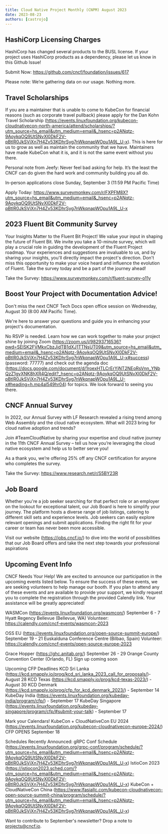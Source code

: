 ```yaml
---
title: Cloud Native Project Monthly (CNPM) August 2023
date: 2023-08-23
authors: [castrojo]
---
```


## HashiCorp Licensing Charges
HashiCorp has changed several products to the BUSL license. If your project uses HashiCorp products as a dependency, please let us know in this Github Issue! 

Submit Now: https://github.com/cncf/foundation/issues/617  

Please note: We’re gathering data on our usage. Nothing more. 

## Travel Scholarships
If you are a maintainer that is unable to come to KubeCon for financial reasons (such as corporate travel pullback) please apply for the Dan Kohn Travel Scholarship (https://events.linuxfoundation.org/kubecon-cloudnativecon-north-america/attend/scholarships/?utm_source=hs_email&utm_medium=email&_hsenc=p2ANqtz-9AoykqOQ9UtSNvXl0DkF2V-pBtIR0JkSViXn7H4Zv53KDhrSyg7nWkqnapWOpu1A9L_U-x). 
This is here for us to grow as well as maintain the community that we have. Maintainers have made KubeCon what it is, and it is not the same event without you there. 

Personal note from Jeefy: Never feel bad asking for help. It’s the least the CNCF can do given the hard work and community building you all do.

In-person applications close Sunday, September 3 (11:59 PM Pacific Time)

Apply Today: https://www.surveymonkey.com/r/FXPFM8X?utm_source=hs_email&utm_medium=email&_hsenc=p2ANqtz-9AoykqOQ9UtSNvXl0DkF2V-pBtIR0JkSViXn7H4Zv53KDhrSyg7nWkqnapWOpu1A9L_U-x

## 2023 Fluent Bit Community Survey
Your Insights Matter to the Fluent Bit Project! We value your input in shaping the future of Fluent Bit.
We invite you take a 10-minute survey, which will play a crucial role in guiding the development of the Fluent Project roadmap. 
Your experiences and suggestions are invaluable to us, and by sharing your insights, you'll directly impact the project's direction. 
Don't miss this opportunity to make your voice heard and influence the evolution of Fluent. Take the survey today and be a part of the journey ahead!

Take the Survey: https://www.surveymonkey.com/r/fluent-survey-o11y

## Boost Your Project with Documentation Advice!
Don't miss the next CNCF Tech Docs open office session on Wednesday, August 30 (8:00 AM Pacific Time).

We're here to answer your questions and guide you in enhancing your project's documentation. 

No RSVP is needed. Learn how we can work together to make your project shine by joining
Zoom (https://zoom.us/j/98293716536?pwd=SElSK2FVMkxCbzJidTB1dXJ1TTNsUT09&utm_source=hs_email&utm_medium=email&_hsenc=p2ANqtz-9AoykqOQ9UtSNvXl0DkF2V-pBtIR0JkSViXn7H4Zv53KDhrSyg7nWkqnapWOpu1A9L_U-x#success) (password: 77777)
and check out the agenda doc (https://docs.google.com/document/d/1roexHTLCrErYjNT2NEoRsVnn_YNbQzZ1gyXNK8hXR4Q/edit?_hsenc=p2ANqtz-9AoykqOQ9UtSNvXl0DkF2V-pBtIR0JkSViXn7H4Zv53KDhrSyg7nWkqnapWOpu1A9L_U-x#heading=h.mp4al549hr04) 
for topics. We look forward to seeing you there.

## CNCF Annual Survey
In 2022, our Annual Survey with LF Research revealed a rising trend among Web Assembly and the cloud native ecosystem. What will 2023 bring for cloud native adoption and trends? 

Join #TeamCloudNative by sharing your expertise and cloud native journey in the 11th CNCF Annual Survey – tell us how you’re leveraging the cloud native ecosystem and help us to better serve you!  

As a thank you, we’re offering 25% off any CNCF certification for anyone who completes the survey.

Take the Survey: https://www.research.net/r/S5BY23R

## Job Board
Whether you're a job seeker searching for that perfect role or an employer on the lookout for exceptional talent, our Job Board is here to simplify your journey. 
The platform hosts a diverse range of job listings, catering to different skill sets and experience levels. Job seekers can easily explore relevant openings and submit applications. 
Finding the right fit for your career or team has never been more accessible.

Visit our website (https://jobs.cncf.io/) to dive into the world of possibilities that our Job Board offers and take the next step towards your professional aspirations

## Upcoming Event Info
CNCF Needs Your Help!
We are excited to announce our participation in the upcoming events listed below. To ensure the success of these events, we are seeking volunteers to help manage our booth. 
If you plan to attend any of these events and are available to provide your support, we kindly request you to complete the registration through the provided Calendly link. 
Your assistance will be greatly appreciated!

WASMCon (https://events.linuxfoundation.org/wasmcon/)
September 6 - 7
Hyatt Regency Bellevue (Bellevue, WA)
Volunteer: https://calendly.com/cncf-events/wasmcon-2023

OSS EU (https://events.linuxfoundation.org/open-source-summit-europe/)
September 19 - 21
Euskalduna Conference Centre (Bilbao, Spain)
Volunteer: https://calendly.com/cncf-events/open-source-europe-2023

Grace Hopper (https://ghc.anitab.org/)
September 26 - 29
Orange County Convention Center (Orlando, FL)
Sign up coming soon 


Upcoming CFP Deadlines
KCD Sri Lanka (https://kcd.smapply.io/prog/kcd_sri_lanka_2023_call_for_proposals/)- August 28
KCD Texas (https://kcd.smapply.io/prog/kcd-texas-2023/) - August 30
KCD Denmark (https://kcd.smapply.io/prog/cfp_for_kcd_denmark_2023/) - September 14
KubeDay India (https://events.linuxfoundation.org/kubeday-india/program/cfp/) - September 17
KubeDay Singapore (https://events.linuxfoundation.org/kubeday-singapore/program/cfp/#submit-your-talk) - September 17

Mark your Calendars! 
KubeCon + CloudNativeCon EU 2024 (https://events.linuxfoundation.org/kubecon-cloudnativecon-europe-2024/) CFP OPENS September 18


Schedules Recently Announced:
gRPC Conf Schedule (https://events.linuxfoundation.org/grpc-conf/program/schedule/?utm_source=hs_email&utm_medium=email&_hsenc=p2ANqtz-9AoykqOQ9UtSNvXl0DkF2V-pBtIR0JkSViXn7H4Zv53KDhrSyg7nWkqnapWOpu1A9L_U-x)
IstioCon 2023 (https://istiocon2023.sched.com/?utm_source=hs_email&utm_medium=email&_hsenc=p2ANqtz-9AoykqOQ9UtSNvXl0DkF2V-pBtIR0JkSViXn7H4Zv53KDhrSyg7nWkqnapWOpu1A9L_U-x)
KubeCon + CloudNativeCon China (https://www.lfasiallc.com/kubecon-cloudnativecon-open-source-summit-china/program/schedule/?utm_source=hs_email&utm_medium=email&_hsenc=p2ANqtz-9AoykqOQ9UtSNvXl0DkF2V-pBtIR0JkSViXn7H4Zv53KDhrSyg7nWkqnapWOpu1A9L_U-x)



Want to contribute to September's newsletter? 
Drop a note to projects@cncf.io.

